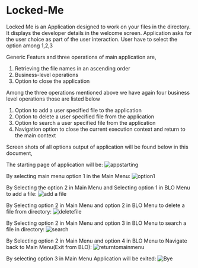 # Locked-Me
Locked Me is an Application designed to work on your files in the directory. 
It displays the developer details in the welcome screen.
Application asks for the user choice as part of the user interaction. 
User have to select the option among 1,2,3

Generic Featurs and three operations of main application are, 
1. Retrieving the file names in an ascending order
2. Business-level operations
3. Option to close the application

Among the three operations mentioned above we have again four business level operations those are listed below
1. Option to add a user specified file to the application
2. Option to delete a user specified file from the application
3. Option to search a user specified file from the application
4. Navigation option to close the current execution context and return to the main context

Screen shots of all options output of application will be found below in this document,


The starting page of application will be:
![appstarting](https://user-images.githubusercontent.com/59723251/100117993-68eb6d00-2e9b-11eb-8296-2e93ffa96be2.png)


By selecting main menu option 1 in the Main Menu:
![option1](https://user-images.githubusercontent.com/59723251/100118433-da2b2000-2e9b-11eb-89b4-3c8eb7816dfd.png)


By Selecting the option 2 in Main Menu and Selecting option 1 in BLO Menu to add a file:
![add a file](https://user-images.githubusercontent.com/59723251/100119076-7b19db00-2e9c-11eb-8da9-679a73c1fe7f.png)


By Selecting option 2 in Main Menu and option 2 in BLO Menu to delete a file from directory:
![deletefile](https://user-images.githubusercontent.com/59723251/100119258-ac92a680-2e9c-11eb-885b-afd7d21d24e7.png)


By Selecting option 2 in Main Menu and option 3 in BLO Menu to search a file in directory:
![search](https://user-images.githubusercontent.com/59723251/100119349-c7fdb180-2e9c-11eb-8682-5680b09995aa.png)


By Selecting option 2 in Main Menu and option 4 in BLO Menu to Navigate back to Main Menu(Exit from BLO):
![returntomainmenu](https://user-images.githubusercontent.com/59723251/100119749-3773a100-2e9d-11eb-85c3-5ca42dfe4c03.png)


By selecting option 3 in Main Menu Application will be exited:
![Bye](https://user-images.githubusercontent.com/59723251/100119977-77d31f00-2e9d-11eb-8e0c-2d99d4df333e.png)








